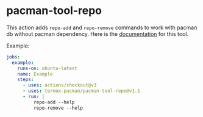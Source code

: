 # pacman-tool-repo

This action adds `repo-add` and `repo-remove` commands to work with pacman db without pacman dependency. Here is the [documentation](https://man.archlinux.org/man/repo-add.8.en) for this tool.

Example:

```yml
jobs:
  example:
    runs-on: ubuntu-latest
    name: Example
    steps:
      - uses: actions/checkout@v3
      - uses: termux-pacman/pacman-tool-repo@v1.1
      - run: |
          repo-add --help
          repo-remove --help
```

